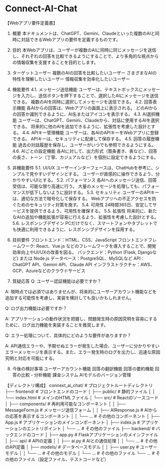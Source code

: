 # Connect-AI-Chat

【Webアプリ要件定義書】
1. 概要
本ドキュメントは、ChatGPT、Gemini、Claudeといった複数のAIと同時に対話できるWebアプリの要件を定義するものです。

2. 目的
本Webアプリは、ユーザーが複数のAIに同時に同じメッセージを送信し、それぞれの回答を比較できるようにすることで、より多角的な視点からの情報収集を支援することを目的とします。

3. ターゲットユーザー
複数のAIの回答を比較したいユーザー
さまざまなAIの特性を理解したいユーザー
情報収集を効率化したいユーザー
4. 機能要件
4.1. メッセージ送信機能
ユーザーは、テキストボックスにメッセージを入力し、送信ボタンを押下することで、選択したAIにメッセージを送信できる。
複数のAIを同時に選択してメッセージを送信できる。
4.2. 回答表示機能
各AIからの回答は、Webアプリの画面上に表示される。
どのAIからの回答か識別できるように、AI名またはアイコンを表示する。
4.3. AI選択機能
ユーザーは、ChatGPT、Gemini、Claudeから、対話に使用するAIを選択できる。
将来的に他のAIを追加できるように、拡張性を考慮した設計とする。
4.4. APIキー管理機能
ユーザーは、各AIのAPIキーをWebアプリに登録できる。
APIキーは、セキュリティに配慮して保存する。
4.5. 回答の履歴機能
過去の対話履歴を保存し、ユーザーがいつでも参照できるようにする。
4.6. AIごとの設定機能
各AIに対して、出力形式（箇条書き、表など）、回答の長さ、トーン（丁寧、カジュアルなど）を個別に設定できるようにする。
5. 非機能要件
5.1. UI/UX
ユーザーインターフェースは、ChatHubを参考に、シンプルで見やすいデザインとする。
ユーザーが直感的に操作できるよう、分かりやすいUIとする。
5.2. パフォーマンス
各AIへのメッセージ送信、回答受信は、可能な限り高速に行う。
大量のメッセージを処理しても、パフォーマンスが低下しないように設計する。
5.3. セキュリティ
ユーザーのAPIキーは、適切な方法で暗号化して保存する。
Webアプリへの不正アクセスを防ぐためのセキュリティ対策を施す。
5.4. 可用性
24時間365日、安定してサービスを提供できるよう、可用性を確保する。
5.5. 拡張性
将来的に、新たなAIの追加や機能拡張が容易に行えるよう、拡張性を考慮した設計とする。
5.6. レスポンシブデザイン
PCだけでなく、スマートフォンやタブレットでも快適に利用できるように、レスポンシブデザインを採用する。
6. 技術要件
フロントエンド：HTML、CSS、JavaScript
フロントエンドフレームワーク: React、Vue.js などのフレームワークを導入することで、開発効率向上やUI/UXの改善を図る。
バックエンド：Python (Flask, Djangoなど) または Node.js
データベース：PostgreSQL、MySQLなど
API：ChatGPT API、Gemini API、Claude API
インフラストラクチャ：AWS、GCP、Azureなどのクラウドサービス
7. 質疑応答
Q: ユーザー認証機能は必要ですか？

A: 現時点では必須ではありませんが、将来的にユーザーアカウント機能などを追加する可能性を考慮し、実装を検討しても良いかもしれません。

Q: ログ出力機能は必要ですか？

A: アプリケーションの動作状況を把握し、問題発生時の原因究明を容易にするために、ログ出力機能を実装することを推奨します。

Q: エラー処理について、具体的にどのような要件がありますか？

A: API通信エラーや、予期せぬエラーが発生した場合、ユーザーに分かりやすいエラーメッセージを表示する。また、エラー発生時のログを出力し、迅速な原因究明と対応を可能にする。

8. 今後の検討事項
ユーザーアカウント機能
回答の翻訳機能
回答の要約機能
回答の比較・分析機能
課金システム
AIモデルのバージョン管理



【ディレクトリ構成】
connext_ai_chat/  # プロジェクトルートディレクトリ
├── frontend/  # フロントエンドのコード
│   ├── public/  # 静的ファイル
│   │   └── index.html  # メインのHTMLファイル
│   └── src/  # Reactのソースコード
│       ├── components/  # 再利用可能なコンポーネント
│       │   ├── MessageForm.js  # メッセージ送信フォーム
│       │   ├── AIResponse.js  # AIからの応答を表示するコンポーネント
│       │   └── ...  # その他のコンポーネント
│       ├── App.js  # アプリケーションのメインコンポーネント
│       ├── index.js  # アプリケーションのエントリポイント
│       └── ...  # その他のファイル
├── backend/  # バックエンドのコード
│   ├── app.py  # Flaskアプリケーションのメインファイル
│   ├── api/  # APIの定義
│   │   ├── ai.py  # AIとの通信処理
│   │   └── ...  # その他のAPI定義
│   ├── models/  # データベースモデル
│   │   ├── user.py  # ユーザーモデル
│   │   └── ...  # その他のモデル
│   └── ...  # その他のファイル
└── ...  # その他のファイル（設定ファイル、テストコードなど）